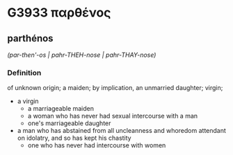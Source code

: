 # G3933 παρθένος

## parthénos

_(par-then'-os | pahr-THEH-nose | pahr-THAY-nose)_

### Definition

of unknown origin; a maiden; by implication, an unmarried daughter; virgin; 

- a virgin
  - a marriageable maiden
  - a woman who has never had sexual intercourse with a man
  - one's marriageable daughter
- a man who has abstained from all uncleanness and whoredom attendant on idolatry, and so has kept his chastity
  - one who has never had intercourse with women
